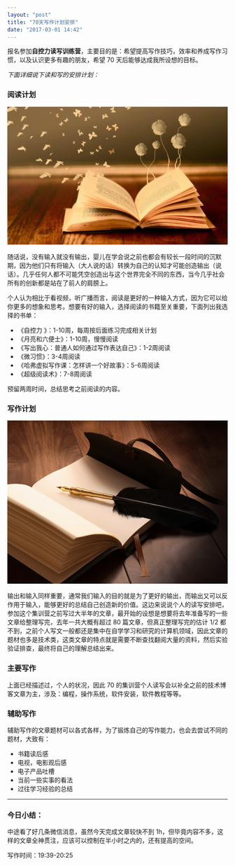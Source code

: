 ```yaml
---
layout: "post"
title: "70天写作计划安排"
date: "2017-03-01 14:42"
---
```


报名参加**自控力读写训练营**，主要目的是：希望提高写作技巧，效率和养成写作习惯，以及认识更多有趣的朋友，希望 70 天后能够达成我所设想的目标。

*下面详细说下读和写的安排计划：*

### 阅读计划

![](https://raw.githubusercontent.com/noparkinghere/noparkinghere.github.io/master/img/2017-03-01-70天写作计划安排/1.jpg)


<!-- more -->

随话说，没有输入就没有输出，婴儿在学会说之前也都会有较长一段时间的沉默期，因为他们只有将输入（大人说的话）转换为自己的认知才可能创造输出（说话）。几乎任何人都不可能凭空创造出与这个世界完全不同的东西，当今几乎社会所有的创新都是站在了前人的肩膀上。

个人认为相比于看视频，听广播而言，阅读是更好的一种输入方式，因为它可以给你更多的想象和思考。想要有好的输入，选择阅读的书籍至关重要，下面列出我选择的书单：

- 《自控力 》：1-10周，每周按后面练习完成相关计划
- 《月亮和六便士》：1-10周，慢慢阅读
- 《写出我心：普通人如何通过写作表达自己》：1-2周阅读
- 《微习惯》：3-4周阅读
- 《哈弗虚拟写作课：怎样讲一个好故事》：5-6周阅读
- 《超级阅读术》：7-8周阅读

预留两周时间，总结思考之前阅读的内容。

### 写作计划

![](https://raw.githubusercontent.com/noparkinghere/noparkinghere.github.io/master/img/2017-03-01-70天写作计划安排/2.png)


输出和输入同样重要，通常我们输入的目的就是为了更好的输出，而输出又可以反作用于输入，能够更好的总结自己创造新的价值。这边来说说个人的读写安排吧，参加这个集训营之前写过大半年的文章，最开始的设想是想要将去年准备写的一些文章给整理写完，去年一共大概有超过 80 篇文章，但真正整理写完的估计 1/2 都不到，之前个人写文一般都还是集中在自学学习和研究的计算机领域，因此文章的题材也多是技术类，这类文章的特点就是需要不断查找翻阅大量的资料，然后实验验证排查，最终将自己的理解总结出来。

### 主要写作

上面已经描述过，个人的状况，因此 70 的集训营个人读写会以补全之前的技术博客文章为主，涉及：编程，操作系统，软件安装，软件教程等等。

### 辅助写作

辅助写作的文章题材可以各式各样，为了锻炼自己的写作能力，也会去尝试不同的题材，大致有：
- 书籍读后感
- 电视，电影观后感
- 电子产品吐槽
- 当前一些实事的看法
- 过往学习经验的总结

***

### 今日小结：

中途看了好几条微信消息，虽然今天完成文章较快不到 1h，但毕竟内容不多，这样的文章全神贯注，应该可以控制在半小时之内的，还有提高的空间。

写作时间：19:39-20:25
